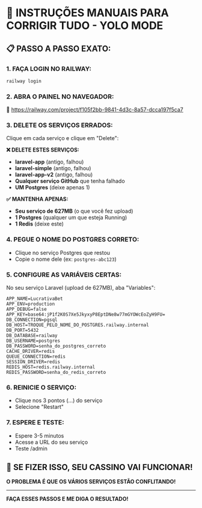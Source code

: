 # 🚨 INSTRUÇÕES MANUAIS PARA CORRIGIR TUDO - YOLO MODE

## 📋 PASSO A PASSO EXATO:

### 1. **FAÇA LOGIN NO RAILWAY:**
```bash
railway login
```

### 2. **ABRA O PAINEL NO NAVEGADOR:**
🔗 https://railway.com/project/f105f2bb-9841-4d3c-8a57-dcca197f5ca7

### 3. **DELETE OS SERVIÇOS ERRADOS:**
Clique em cada serviço e clique em "Delete":

**❌ DELETE ESTES SERVIÇOS:**
- **laravel-app** (antigo, falhou)
- **laravel-simple** (antigo, falhou)  
- **laravel-app-v2** (antigo, falhou)
- **Qualquer serviço GitHub** que tenha falhado
- **UM Postgres** (deixe apenas 1)

**✅ MANTENHA APENAS:**
- **Seu serviço de 627MB** (o que você fez upload)
- **1 Postgres** (qualquer um que esteja Running)
- **1 Redis** (deixe este)

### 4. **PEGUE O NOME DO POSTGRES CORRETO:**
- Clique no serviço Postgres que restou
- Copie o nome dele (ex: `postgres-abc123`)

### 5. **CONFIGURE AS VARIÁVEIS CERTAS:**
No seu serviço Laravel (upload de 627MB), aba "Variables":

```
APP_NAME=LucrativaBet
APP_ENV=production
APP_DEBUG=false
APP_KEY=base64:jP1f2K0S7Xe5JkyxyP8EptDNe8w77mGYOWcEoZyH9FU=
DB_CONNECTION=pgsql
DB_HOST=TROQUE_PELO_NOME_DO_POSTGRES.railway.internal
DB_PORT=5432
DB_DATABASE=railway
DB_USERNAME=postgres
DB_PASSWORD=senha_do_postgres_correto
CACHE_DRIVER=redis
QUEUE_CONNECTION=redis
SESSION_DRIVER=redis
REDIS_HOST=redis.railway.internal
REDIS_PASSWORD=senha_do_redis_correto
```

### 6. **REINICIE O SERVIÇO:**
- Clique nos 3 pontos (...) do serviço
- Selecione "Restart"

### 7. **ESPERE E TESTE:**
- Espere 3-5 minutos
- Acesse a URL do seu serviço
- Teste /admin

## 🎯 SE FIZER ISSO, SEU CASSINO VAI FUNCIONAR!

**O PROBLEMA É QUE OS VÁRIOS SERVIÇOS ESTÃO CONFLITANDO!**

---
**FAÇA ESSES PASSOS E ME DIGA O RESULTADO!**